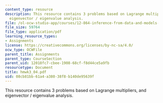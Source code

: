 ```yaml
---
content_type: resource
description: This resource contains 3 problems based on Lagrange multipliers, and
  eigenvector / eigenvalue analysis.
file: /ol-ocw-studio-app/courses/12-864-inference-from-data-and-models-spring-2005/08cb81bb61a4a38038f8b140de95639f_hmwk3_04.pdf
file_size: 59764
file_type: application/pdf
learning_resource_types:
- Assignments
license: https://creativecommons.org/licenses/by-nc-sa/4.0/
ocw_type: OCWFile
parent_title: Assignments
parent_type: CourseSection
parent_uid: 12018fc7-cbee-1908-68cf-f8d44ce5a9fb
resourcetype: Document
title: hmwk3_04.pdf
uid: 08cb81bb-61a4-a380-38f8-b140de95639f
---
```

This resource contains 3 problems based on Lagrange multipliers, and eigenvector / eigenvalue analysis.
